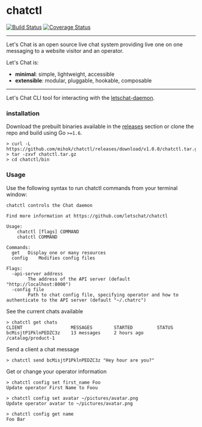 # chatctl

[![Build Status](https://travis-ci.org/mihok/chatctl.svg?branch=master)](https://travis-ci.org/mihok/chatctl)
[![Coverage Status](https://coveralls.io/repos/github/mihok/chatctl/badge.svg?branch=master)](https://coveralls.io/github/mihok/chatctl?branch=master)

---

Let's Chat is an open source live chat system providing live one on one messaging to a website visitor and an operator.

Let's Chat is:
-   **minimal**: simple, lightweight, accessible
-   **extensible**: modular, pluggable, hookable, composable

---

Let's Chat CLI tool for interacting with the [letschat-daemon](https://github.com/mihok/letschat-daemon).

### installation

Download the prebuilt binaries available in the [releases]() section or clone the repo and build using Go `>=1.6`.

```
> curl -L https://github.com/mihok/chatctl/releases/download/v1.0.0/chatctl.tar.gz
> tar -zxvf chatctl.tar.gz
> cd chatctl/bin
```

### Usage

Use the following syntax to run chatctl commands from your terminal window:

```
chatctl controls the Chat daemon

Find more information at https://github.com/letschat/chatctl

Usage:
	chatctl [flags] COMMAND
	chatctl COMMAND

Commands:
  get	Display one or many resources
  config	Modifies config files

Flags:
  -api-server address
    	The address of the API server (default "http://localhost:8000")
  -config file
    	Path to chat config file, specifying operator and how to authenticate to the API server (default "~/.chatrc")

```

See the current chats available

```
> chatctl get chats
CLIENT                  MESSAGES        STARTED         STATUS
bcMisjtP1PklnPEDZC3z    13 messages     2 hours ago     /catalog/product-1
```

Send a client a chat message

```
> chatctl send bcMisjtP1PklnPEDZC3z "Hey hour are you?"
```

Get or change your operator information

```
> chatctl config set first_name Foo
Update operator First Name to Foou

> chatctl config set avatar ~/pictures/avatar.png
Update operator avatar to ~/pictures/avatar.png

> chatctl config get name
Foo Bar
```
